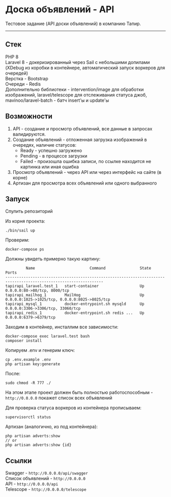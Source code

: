 # Доска объявлений - API

Тестовое задание (API доски объявлений) в компанию Тапир.

---

## Стек

PHP 8  
Laravel 8 - докеризированный через Sail с небольшими допилами (XDebug из коробки в контейнере, автоматический запуск воркеров для очередей)  
Верстка - Bootstrap  
Очереди - Redis  
Дополнительно библиотеки - intervention/image для обработки изображений, laravel/telescope для отслеживания статуса джоб, mavinoo/laravel-batch - батч insert'ы и update'ы

## Возможности

1. API - создание и просмотр объявлений, все данные в запросах валидируются.
2. Создание объявлений - отложенная загрузка изображений в очередях, наличие статусов:
   * Ready - успешно загружено
   * Pending - в процессе загрузки
   * Failed - произошла ошибка записи, по ссылке находится не картинка или иная ошибка
3. Просмотр объявлений - через API или через интерфейс на сайте (в корне)
4. Артизан для просмотра всех объявлений или одного выбранного

## Запуск

Спулить репозиторий  

Из корня проекта:  
```
./bin/sail up
```
Проверим:
```
docker-compose ps
```
Должны увидеть примерно такую картину:
```
         Name                        Command               State                       Ports                     
-----------------------------------------------------------------------------------------------------------------
tapirapi_laravel.test_1   start-container                  Up      0.0.0.0:80->80/tcp, 8000/tcp                  
tapirapi_mailhog_1        MailHog                          Up      0.0.0.0:1025->1025/tcp, 0.0.0.0:8025->8025/tcp
tapirapi_mysql_1          docker-entrypoint.sh mysqld      Up      0.0.0.0:3306->3306/tcp, 33060/tcp             
tapirapi_redis_1          docker-entrypoint.sh redis ...   Up      0.0.0.0:6379->6379/tcp       
```

Заходим в контейнер, инсталлим все зависимости:
```
docker-compose exec laravel.test bash
composer install
```

Копируем .env и генерим ключ:
```
cp .env.example .env
php artisan key:generate
```

После:
```
sudo chmod -R 777 ./
```

На этом этапе проект должен быть полностью работоспособным - `http://0.0.0.0` покажет список всех объявлений

Для проверка статуса воркеров из контейнера прописываем:  
```
supervisorctl status
```
Артизан (аналогично, из под контейнера):
```
php artisan adverts:show
// or
php artisan adverts:show {id}
```

## Ссылки

Swagger - `http://0.0.0.0/api/swagger`  
Список объявлений - `http://0.0.0.0`  
API - `http://0.0.0.0/api`  
Telescope - `http://0.0.0.0/telescope`  



